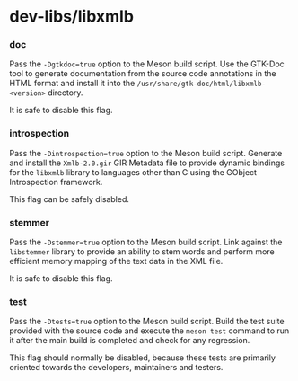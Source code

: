 # dev-libs/libxmlb

### doc
Pass the `-Dgtkdoc=true` option to the Meson build script. Use the GTK-Doc tool to generate documentation from the source code annotations in the HTML format and install it into the `/usr/share/gtk-doc/html/libxmlb-<version>` directory.

It is safe to disable this flag.

### introspection
Pass the `-Dintrospection=true` option to the Meson build script. Generate and install the `Xmlb-2.0.gir` GIR Metadata file to provide dynamic bindings for the `libxmlb` library to languages other than C using the GObject Introspection framework.

This flag can be safely disabled.

### stemmer
Pass the `-Dstemmer=true` option to the Meson build script. Link against the `libstemmer` library to provide an ability to stem words and perform more efficient memory mapping of the text data in the XML file.

It is safe to disable this flag.

### test
Pass the `-Dtests=true` option to the Meson build script. Build the test suite provided with the source code and execute the `meson test` command to run it after the main build is completed and check for any regression.

This flag should normally be disabled, because these tests are primarily oriented towards the developers, maintainers and testers.

